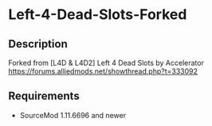 # Left-4-Dead-Slots-Forked

## Description ##

Forked from [L4D & L4D2] Left 4 Dead Slots by Accelerator
https://forums.alliedmods.net/showthread.php?t=333092

## Requirements ##
- SourceMod 1.11.6696 and newer